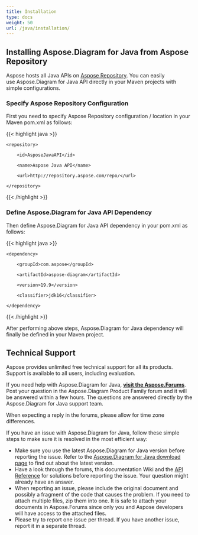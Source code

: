 ```yaml
---
title: Installation
type: docs
weight: 50
url: /java/installation/
---
```


## **Installing Aspose.Diagram for Java from Aspose Repository**
Aspose hosts all Java APIs on [Aspose Repository](https://repository.aspose.com/webapp/#/artifacts/browse/tree/General/repo/com/aspose/aspose-diagram). You can easily use Aspose.Diagram for Java API directly in your Maven projects with simple configurations.
### **Specify Aspose Repository Configuration**
First you need to specify Aspose Repository configuration / location in your Maven pom.xml as follows:

{{< highlight java >}}

 <repositories>

    <repository>

        <id>AsposeJavaAPI</id>

        <name>Aspose Java API</name>

        <url>http://repository.aspose.com/repo/</url>

    </repository>

</repositories>

{{< /highlight >}}
### **Define Aspose.Diagram for Java API Dependency**
Then define Aspose.Diagram for Java API dependency in your pom.xml as follows:

{{< highlight java >}}

 <dependencies>

    <dependency>

        <groupId>com.aspose</groupId>

        <artifactId>aspose-diagram</artifactId>

        <version>19.9</version>

        <classifier>jdk16</classifier>

    </dependency>

</dependencies>

{{< /highlight >}}

After performing above steps, Aspose.Diagram for Java dependency will finally be defined in your Maven project.
## **Technical Support**
Aspose provides unlimited free technical support for all its products. Support is available to all users, including evaluation.

If you need help with Aspose.Diagram for Java, [**visit the Aspose.Forums**](https://forum.aspose.com/). Post your question in the Aspose.Diagram Product Family forum and it will be answered within a few hours. The questions are answered directly by the Aspose.Diagram for Java support team.

When expecting a reply in the forums, please allow for time zone differences.

If you have an issue with Aspose.Diagram for Java, follow these simple steps to make sure it is resolved in the most efficient way:

- Make sure you use the latest Aspose.Diagram for Java version before reporting the issue. Refer to the [Aspose.Diagram for Java download page](https://repository.aspose.com/repo/com/aspose/aspose-diagram/) to find out about the latest version.
- Have a look through the forums, this documentation Wiki and the [API Reference](https://apireference.aspose.com/java/diagram) for solutions before reporting the issue. Your question might already have an answer.
- When reporting an issue, please include the original document and possibly a fragment of the code that causes the problem. If you need to attach multiple files, zip them into one. It is safe to attach your documents in Aspose.Forums since only you and Aspose developers will have access to the attached files.
- Please try to report one issue per thread. If you have another issue, report it in a separate thread.
